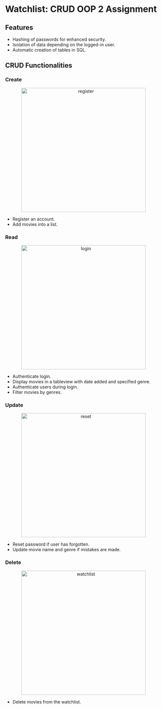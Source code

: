 # Watchlist: CRUD OOP 2 Assignment

## Features
- Hashing of passwords for enhanced security.
- Isolation of data depending on the logged-in user.
- Automatic creation of tables in SQL.

## CRUD Functionalities

### Create
<div align="center">
  <img src="https://github.com/ZenXen7/WatchlistCRUD/assets/119471599/c19af663-7db5-46b6-bf00-7f317a7d47f2" alt="register" width="400"/>
</div>

- Register an account.
- Add movies into a list.

### Read
<div align="center">
  <img src="![login](https://github.com/ZenXen7/WatchlistCRUD/assets/119471599/67782996-13b3-493a-8620-fdb302f9f74e)
" alt="login" width="400"/>
</div>

- Authenticate login.
- Display movies in a tableview with date added and specified genre.
- Authenticate users during login.
- Filter movies by genres.

### Update
<div align="center">
  <img src="https://github.com/ZenXen7/WatchlistCRUD/assets/119471599/bfacfd20-444e-48f9-b1ce-9f74d5d406f4" alt="reset" width="400"/>
</div>

- Reset password if user has forgotten.
- Update movie name and genre if mistakes are made.

### Delete
<div align="center">
  <img src="https://github.com/ZenXen7/WatchlistCRUD/assets/119471599/976a4950-54a8-4f4a-8b12-45c698bd79a5" alt="watchlist" width="400"/>
</div>

- Delete movies from the watchlist.
